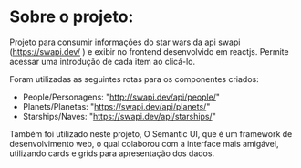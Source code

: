 # Sobre o projeto:

Projeto para consumir informações do star wars da api swapi (https://swapi.dev/ ) e exibir no frontend desenvolvido em reactjs. 
Permite acessar uma introdução de cada item ao clicá-lo.

Foram utilizadas as seguintes rotas para os componentes criados: 
- People/Personagens: "http://swapi.dev/api/people/"
- Planets/Planetas: "https://swapi.dev/api/planets/"
- Starships/Naves: "https://swapi.dev/api/starships/"

Também foi utilizado neste projeto, O Semantic UI, que é um framework de desenvolvimento web, o qual colaborou com a interface mais amigável, utilizando cards e grids para apresentação dos dados.

